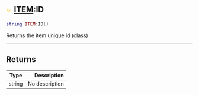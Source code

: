 ## ![shared](../../.gitbook/assets/shared.png) [ITEM](item):ID

```lua
string ITEM:ID()
```

Returns the item unique id (class)

------
## Returns

| Type   | Description |
| ------ | ----------: |
| string | No description |

